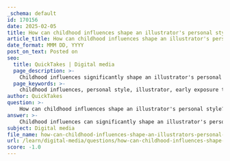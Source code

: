 ```yaml
---
_schema: default
id: 170156
date: 2025-02-05
title: How can childhood influences shape an illustrator's personal style?
article_title: How can childhood influences shape an illustrator's personal style?
date_format: MMM DD, YYYY
post_on_text: Posted on
seo:
  title: QuickTakes | Digital media
  page_description: >-
    Childhood influences significantly shape an illustrator's personal style through early exposure to art, personal experiences, cultural inspirations, and reflections on identity.
  page_keywords: >-
    childhood influences, personal style, illustrator, early exposure to art, family experiences, visual storytelling, cultural influences, artistic interpretation, creative process, role models
author: QuickTakes
question: >-
    How can childhood influences shape an illustrator's personal style?
answer: >-
    Childhood influences can significantly shape an illustrator's personal style in various ways. Here are some key aspects to consider:\n\n1. **Early Exposure to Art**: Many illustrators, like the one who expressed a desire to be a children's book illustrator at a young age, often find that their early interactions with picture books and illustrations foster a love for visual storytelling. This early exposure can lead to a deep appreciation for color, composition, and narrative, which are crucial elements in developing a personal style.\n\n2. **Influence of Childhood Experiences**: Childhood experiences, whether they are joyful, challenging, or mundane, can profoundly impact the themes and subjects an illustrator chooses to explore. For instance, an artist's memories of family life or significant events can manifest in their work, creating a unique narrative voice that resonates with their audience. The idea that seemingly unremarkable experiences can influence artistic style highlights the importance of personal history in shaping an illustrator's approach.\n\n3. **Visual and Cultural Influences**: Tools like the influence map, as mentioned in Christine Nishiyama's class, allow artists to analyze their visual and cultural influences from childhood, including books, artists, music, and movies. This reflective practice can help illustrators identify recurring themes and styles that resonate with them, ultimately guiding the development of their personal artistic voice.\n\n4. **Therapeutic Reflection**: Returning to childhood memories can serve as a source of inspiration and healing for many artists. This conscious exploration of early life can lead to a more authentic expression in their work, as they tap into emotions and experiences that are deeply rooted in their identity.\n\n5. **Role Models and Inspirations**: The impact of artists and styles encountered during childhood can also shape an illustrator's personal style. For example, learning about influential artists like Alphonse Mucha can inspire illustrators to adopt certain compositional techniques or stylistic elements that resonate with them, integrating these influences into their own work.\n\n6. **Artistic Interpretation**: The way artists interpret their childhood experiences can also influence their style. As noted by Ekua Holmes, the perspective of creating art for children, about children, and from a child's viewpoint can lead to a distinctive style that is both playful and insightful.\n\nIn summary, childhood influences play a crucial role in shaping an illustrator's personal style through early exposure to art, the impact of personal experiences, cultural influences, therapeutic reflection, and the inspiration drawn from role models. These elements combine to create a unique artistic voice that reflects the illustrator's journey and perspective.
subject: Digital media
file_name: how-can-childhood-influences-shape-an-illustrators-personal-style.md
url: /learn/digital-media/questions/how-can-childhood-influences-shape-an-illustrators-personal-style
score: -1.0
---
```


&nbsp;